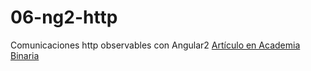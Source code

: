 # 06-ng2-http
Comunicaciones http observables con Angular2
[Artículo en Academia Binaria](http://academia-binaria.com/comunicaciones-http-observables-con-angular2/)